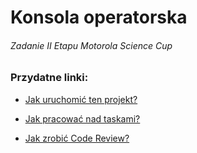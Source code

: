 # Konsola operatorska

###### Zadanie II Etapu Motorola Science Cup

### Przydatne linki:

- [Jak uruchomić ten projekt?](https://github.com/lotego-co-godo/operator-console/wiki/Jak-uruchomi%C4%87-ten-projekt%3F)

- [Jak pracować nad taskami?](https://github.com/lotego-co-godo/operator-console/wiki/Jak-pracowa%C4%87-nad-taskami%3F)

- [Jak zrobić Code Review?](https://github.com/lotego-co-godo/operator-console/wiki/Jak-zrobi%C4%87-Code-Review%3F)
